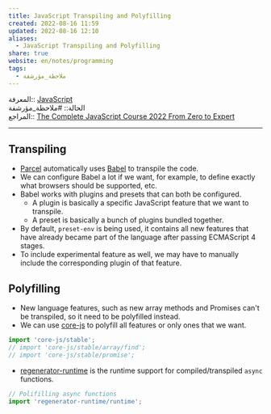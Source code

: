 ```yaml
---  
title: JavaScript Transpiling and Polyfilling  
created: 2022-08-16 11:59  
updated: 2022-08-16 12:10  
aliases:  
  - JavaScript Transpiling and Polyfilling  
share: true  
website: en/notes/programming  
tags:  
  - ملاحظة_مؤرشفة  
---  
```

  
  
المعرفة:: [JavaScript](JavaScript)  
الحالة:: #ملاحظة_مؤرشفة  
المراجع:: [The Complete JavaScript Course 2022 From Zero to Expert](The%20Complete%20JavaScript%20Course%202022%20From%20Zero%20to%20Expert)  
  
---  
  
## Transpiling  
  
- [Parcel](JavaScript%20Bundling%20With%20Parcel) automatically uses [Babel](https://github.com/babel/babel) to transpile the code.  
- We can configure Babel a lot if we want, for example,  to define exactly what browsers should be supported, etc.  
- Babel works with plugins and presets that can both be configured.  
  - A plugin is basically a specific JavaScript feature that we want to transpile.  
  - A preset is basically a bunch of plugins bundled together.  
- By default, `preset-env` is being used, it contains all new features that have already became part of the language after passing ECMAScript 4 stages.  
- To include experimental feature as well, we may have to manually include the corresponding plugin of that feature.  
  
## Polyfilling  
  
- New language features, such as new array methods and Promises can't be transpiled, so it need to be polyfilled instead.  
- We can use [core-js](https://github.com/zloirock/core-js) to polyfill all features or only ones that we want.  
  
```js  
import 'core-js/stable';  
// import 'core-js/stable/array/find';  
// import 'core-js/stable/promise';  
```  
  
- [regenerator-runtime](https://www.npmjs.com/package/regenerator-runtime) is the runtime support for compiled/transpiled `async` functions.  
  
```js  
// Polifilling async functions  
import 'regenerator-runtime/runtime';  
```  

